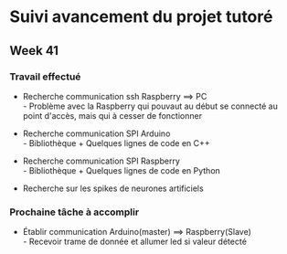 # Suivi avancement du projet tutoré

## Week 41

### Travail effectué
<p style=text-align:justify;>

* Recherche communication ssh Raspberry ==> PC    
<tab> - Problème avec la Raspberry qui pouvaut au début se connecté au point d'accès, mais qui à cesser de fonctionner    

* Recherche communication SPI Arduino    
<tab> - Bibliothèque + Quelques lignes de code en C++    

* Recherche communication SPI Raspberry    
<tab> - Bibliothèque + Quelques lignes de code en Python    

* Recherche sur les spikes de neurones artificiels    
</p>

### Prochaine tâche à accomplir
<p style=text-align:justify;>

* Établir communication Arduino(master) ==> Raspberry(Slave)    
<tab> - Recevoir trame de donnée et allumer led si valeur détecté    
</p>
